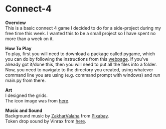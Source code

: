 # Connect-4
<b>Overview</b>
<br>
This is a basic connect 4 game I decided to do for a side-project during my free time this week. I wanted this to be a small project so I have spent no more than a week on it.

<b>How To Play</b>
<br>
To play, first you will need to download a package called pygame, which you can do by following the instructions from this <a href="https://www.pygame.org/wiki/GettingStarted">webpage</a>. If you've already got it/done this, then you will need to put all the files into a folder. Now, you need to  navigate to the directory you created, using whatever command line you are using (e.g. command prompt with windows) and run main.py from there.

<b>Art</b>
<br>
I designed the grids.<br>The icon image was from <a href="https://www.flaticon.com/premium-icon/connect-four_3367465">here</a>.

<b>Music and Sound</b><br>
Background music by <a href="/users/zakharvalaha-22836301/?tab=audio&amp;utm_source=link-attribution&amp;utm_medium=referral&amp;utm_campaign=audio&amp;utm_content=9834">ZakharValaha</a> from <a href="https://pixabay.com/?utm_source=link-attribution&amp;utm_medium=referral&amp;utm_campaign=music&amp;utm_content=9834">Pixabay</a>.<br>Token drop sound by Vinrax from <a href="https://opengameart.org/content/coin-drop"> here</a>.
